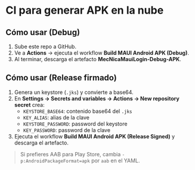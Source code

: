 # CI para generar APK en la nube

## Cómo usar (Debug)
1. Sube este repo a GitHub.
2. Ve a **Actions** → ejecuta el workflow **Build MAUI Android APK (Debug)**.
3. Al terminar, descarga el artefacto **MecNicaMauiLogin-Debug-APK**.

## Cómo usar (Release firmado)
1. Genera un keystore (`.jks`) y convierte a base64.
2. En **Settings → Secrets and variables → Actions → New repository secret** crea:
   - `KEYSTORE_BASE64`: contenido base64 del `.jks`
   - `KEY_ALIAS`: alias de la clave
   - `KEYSTORE_PASSWORD`: password del keystore
   - `KEY_PASSWORD`: password de la clave
3. Ejecuta el workflow **Build MAUI Android APK (Release Signed)** y descarga el artefacto.

> Si prefieres AAB para Play Store, cambia `-p:AndroidPackageFormat=apk` por `aab` en el YAML.
